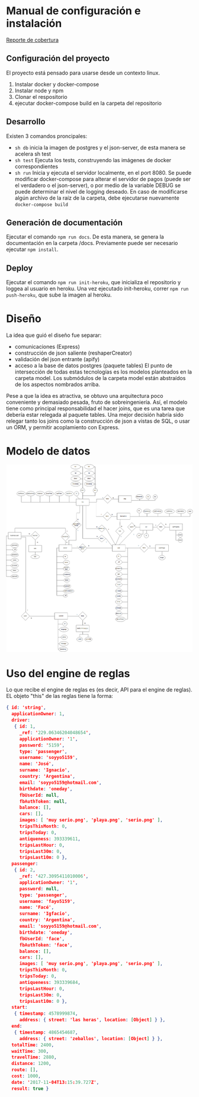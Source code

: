 
# Manual de configuración e instalación

[Reporte de cobertura](https://codecov.io/gh/fiuber/sharedserver/)

## Configuración del proyecto
El proyecto está pensado para usarse desde un contexto linux.
1. Instalar docker y docker-compose
2. Instalar node y npm
3. Clonar el respositorio
4. ejecutar docker-compose build en la carpeta del repositorio


## Desarrollo
Existen 3 comandos proncipales:
- ```sh db```  inicia la imagen de postgres y el json-server, de esta manera se acelera sh test
- ```sh test```  Ejecuta los tests, construyendo las imágenes de docker correspondientes
- ```sh run``` Inicia y ejecuta el servidor localmente, en el port 8080.
Se puede modificar docker-compose para alterar el servidor de pagos (puede ser el verdadero o el json-server), o por medio de la variable DEBUG se puede determinar el nivel de logging deseado. En caso de modificarse algún archivo de la raíz de la carpeta, debe ejecutarse nuevamente ```docker-compose build```

## Generación de documentación
Ejecutar el comando ```npm run docs```. De esta manera, se genera la documentación en la carpeta /docs.
Previamente puede ser necesario ejecutar ```npm install```.

## Deploy
Ejecutar el comando ```npm run init-heroku```, que inicializa el repositorio y loggea al usuario en heroku.
Una vez ejecutado init-heroku, correr ```npm run push-heroku```, que sube la imagen al heroku.


# Diseño
La idea que guió el diseño fue separar:
- comunicaciones (Express) 
- construcción de json saliente (reshaperCreator)
- validación del json entrante (apify)
- acceso a la base de datos postgres (paquete tables)
El punto de intersección de todas estas tecnologías es los modelos planteados en la carpeta model. Los submódulos de la carpeta model están abstraídos de los aspectos nombrados arriba.

Pese a que la idea es atractiva, se obtuvo una arquitectura poco conveniente y demasiado pesada, fruto de sobreingeniería. Así, el modelo tiene como principal responsabilidad el hacer joins, que es una tarea que debería estar relegada al paquete tables. Una mejor decisión habría sido relegar tanto los joins como la construcción de json a vistas de SQL, o usar un ORM, y permitir acoplamiento con Express.

# Modelo de datos
![alt text](./DEI.png)

# Uso del engine de reglas
Lo que recibe el engine de reglas es (es decir, API para el engine de reglas).
EL objeto "this" de las reglas tiene la forma:
```json
{ id: 'string',
  applicationOwner: 1,
  driver: 
   { id: 1,
     _ref: '229.06346204048654',
     applicationOwner: '1',
     password: '5159',
     type: 'passenger',
     username: 'soyyo5159',
     name: 'José',
     surname: 'Ignacio',
     country: 'Argentina',
     email: 'soyyo5159@hotmail.com',
     birthdate: 'oneday',
     fbUserId: null,
     fbAuthToken: null,
     balance: [],
     cars: [],
     images: [ 'muy serio.png', 'playa.png', 'serio.png' ],
     tripsThisMonth: 0,
     tripsToday: 0,
     antiqueness: 393339611,
     tripsLastHour: 0,
     tripsLast30m: 0,
     tripsLast10m: 0 },
  passenger: 
   { id: 2,
     _ref: '427.3095411010006',
     applicationOwner: '1',
     password: null,
     type: 'passenger',
     username: 'fayo5159',
     name: 'Facé',
     surname: 'Igfacio',
     country: 'Argentina',
     email: 'soyyo5159@hotmail.com',
     birthdate: 'oneday',
     fbUserId: 'face',
     fbAuthToken: 'face',
     balance: [],
     cars: [],
     images: [ 'muy serio.png', 'playa.png', 'serio.png' ],
     tripsThisMonth: 0,
     tripsToday: 0,
     antiqueness: 393339684,
     tripsLastHour: 0,
     tripsLast30m: 0,
     tripsLast10m: 0 },
  start: 
   { timestamp: 4578999874,
     address: { street: 'las heras', location: [Object] } },
  end: 
   { timestamp: 4865454687,
     address: { street: 'zeballos', location: [Object] } },
  totalTime: 2400,
  waitTime: 300,
  travelTime: 2880,
  distance: 1200,
  route: [],
  cost: 1000,
  date: '2017-11-04T13:15:39.727Z',
  result: true }
```